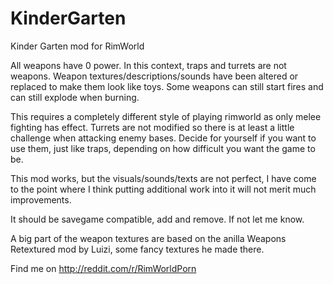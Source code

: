 # KinderGarten
Kinder Garten mod for RimWorld

All weapons have 0 power. In this context, traps and turrets are not weapons.
Weapon textures/descriptions/sounds have been altered or replaced to make them look like toys.
Some weapons can still start fires and can still explode when burning.

This requires a completely different style of playing rimworld as only melee fighting has effect. Turrets are not modified so there is at least a little challenge when attacking enemy bases. Decide for yourself if you want to use them, just like traps, depending on how difficult you want the game to be. 

This mod works, but the visuals/sounds/texts are not perfect, I have come to the point where I think putting additional work into it will not merit much improvements.

It should be savegame compatible, add and remove. If not let me know.

A big part of the weapon textures are based on the anilla Weapons Retextured mod by Luizi, some fancy textures he made there.

Find me on http://reddit.com/r/RimWorldPorn
